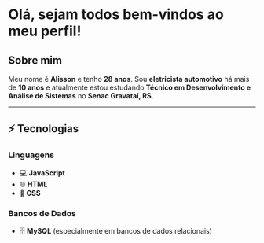 # Olá, sejam todos bem-vindos ao meu perfil!



## Sobre mim
Meu nome é **Alisson** e tenho **28 anos**. Sou **eletricista automotivo** há mais de **10 anos** e atualmente estou estudando **Técnico em Desenvolvimento e Análise de Sistemas** no **Senac Gravataí, RS**.

---

## ⚡ Tecnologias
### Linguagens
- 💻 **JavaScript**
- 🌐 **HTML**
- 🎨 **CSS**

### Bancos de Dados
- 🗄️ **MySQL** (especialmente em bancos de dados relacionais)
